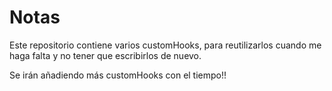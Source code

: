 # Notas

Este repositorio contiene varios customHooks, para reutilizarlos cuando me haga falta y 
no tener que escribirlos de nuevo.

Se irán añadiendo más customHooks con el tiempo!!